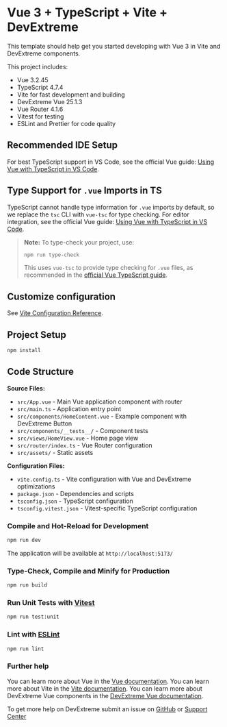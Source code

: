 # Vue 3 + TypeScript + Vite + DevExtreme

This template should help get you started developing with Vue 3 in Vite and DevExtreme components.

This project includes:
- Vue 3.2.45
- TypeScript 4.7.4
- Vite for fast development and building
- DevExtreme Vue 25.1.3
- Vue Router 4.1.6
- Vitest for testing
- ESLint and Prettier for code quality

## Recommended IDE Setup

For best TypeScript support in VS Code, see the official Vue guide: [Using Vue with TypeScript in VS Code](https://vuejs.org/guide/typescript/overview#using-vue-with-typescript).

## Type Support for `.vue` Imports in TS

TypeScript cannot handle type information for `.vue` imports by default, so we replace the `tsc` CLI with `vue-tsc` for type checking. For editor integration, see the official Vue guide: [Using Vue with TypeScript in VS Code](https://vuejs.org/guide/typescript/overview#using-vue-with-typescript).


> **Note:**
> To type-check your project, use:
> ```sh
> npm run type-check
> ```
> This uses `vue-tsc` to provide type checking for `.vue` files, as recommended in the [official Vue TypeScript guide](https://vuejs.org/guide/typescript/overview.html).

## Customize configuration

See [Vite Configuration Reference](https://vite.dev/config/).

## Project Setup

```sh
npm install
```

## Code Structure

**Source Files:**
- `src/App.vue` - Main Vue application component with router
- `src/main.ts` - Application entry point
- `src/components/HomeContent.vue` - Example component with DevExtreme Button
- `src/components/__tests__/` - Component tests
- `src/views/HomeView.vue` - Home page view
- `src/router/index.ts` - Vue Router configuration
- `src/assets/` - Static assets

**Configuration Files:**
- `vite.config.ts` - Vite configuration with Vue and DevExtreme optimizations
- `package.json` - Dependencies and scripts
- `tsconfig.json` - TypeScript configuration
- `tsconfig.vitest.json` - Vitest-specific TypeScript configuration

### Compile and Hot-Reload for Development

```sh
npm run dev
```

The application will be available at `http://localhost:5173/`

### Type-Check, Compile and Minify for Production

```sh
npm run build
```

### Run Unit Tests with [Vitest](https://vitest.dev/)

```sh
npm run test:unit
```

### Lint with [ESLint](https://eslint.org/)

```sh
npm run lint
```
### Further help

You can learn more about Vue in the [Vue documentation](https://vuejs.org/guide/introduction.html).
You can learn more about Vite in the [Vite documentation](https://vite.dev/).
You can learn more about DevExtreme Vue components in the [DevExtreme Vue documentation](https://js.devexpress.com/Vue/).

To get more help on DevExtreme submit an issue on [GitHub](https://github.com/DevExpress/devextreme/issues) or [Support Center](https://supportcenter.devexpress.com/ticket/create)